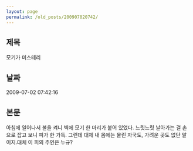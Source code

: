 ```yaml
---
layout: page
permalink: /old_posts/200907020742/
---
```


## 제목
모기가 미스테리

## 날짜
2009-07-02 07:42:16

## 본문
아침에 일어나서 불을 켜니 벽에 모기 한 마리가 붙어 있었다. 느릿느릿 날아가는 걸 손으로 잡고 보니 피가 한 가득. 그런데 대체 내 몸에는 물린 자국도, 가려운 곳도 없단 말이지.대체 이 피의 주인은 누규?